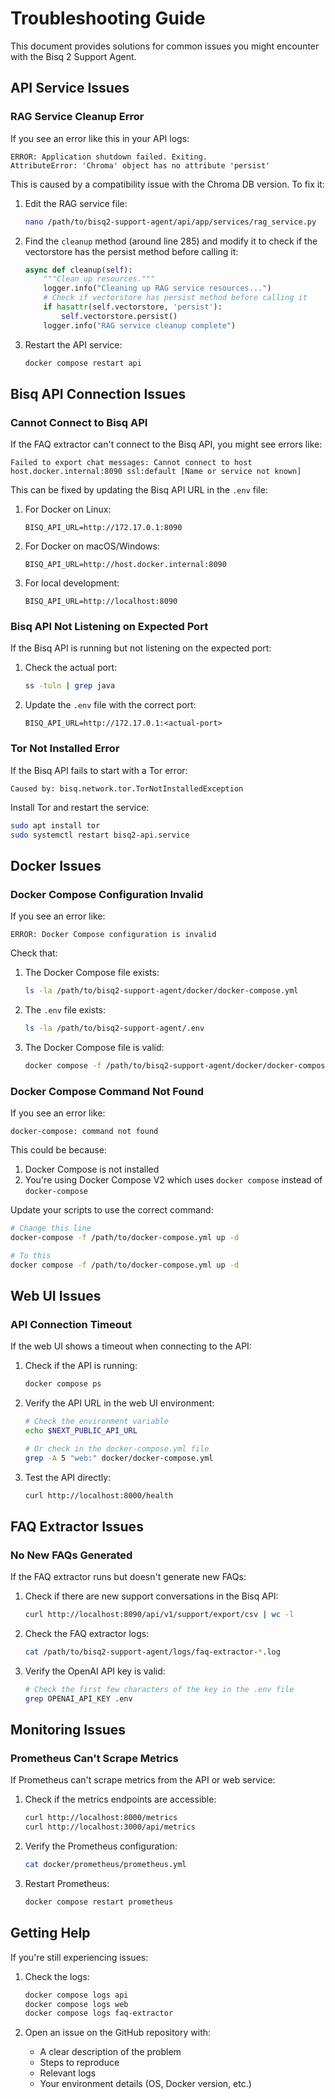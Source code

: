 # Troubleshooting Guide

This document provides solutions for common issues you might encounter with the Bisq 2 Support Agent.

## API Service Issues

### RAG Service Cleanup Error

If you see an error like this in your API logs:

```
ERROR: Application shutdown failed. Exiting.
AttributeError: 'Chroma' object has no attribute 'persist'
```

This is caused by a compatibility issue with the Chroma DB version. To fix it:

1. Edit the RAG service file:
   ```bash
   nano /path/to/bisq2-support-agent/api/app/services/rag_service.py
   ```

2. Find the `cleanup` method (around line 285) and modify it to check if the vectorstore has the persist method before calling it:
   ```python
   async def cleanup(self):
       """Clean up resources."""
       logger.info("Cleaning up RAG service resources...")
       # Check if vectorstore has persist method before calling it
       if hasattr(self.vectorstore, 'persist'):
           self.vectorstore.persist()
       logger.info("RAG service cleanup complete")
   ```

3. Restart the API service:
   ```bash
   docker compose restart api
   ```

## Bisq API Connection Issues

### Cannot Connect to Bisq API

If the FAQ extractor can't connect to the Bisq API, you might see errors like:

```
Failed to export chat messages: Cannot connect to host host.docker.internal:8090 ssl:default [Name or service not known]
```

This can be fixed by updating the Bisq API URL in the `.env` file:

1. For Docker on Linux:
   ```
   BISQ_API_URL=http://172.17.0.1:8090
   ```

2. For Docker on macOS/Windows:
   ```
   BISQ_API_URL=http://host.docker.internal:8090
   ```

3. For local development:
   ```
   BISQ_API_URL=http://localhost:8090
   ```

### Bisq API Not Listening on Expected Port

If the Bisq API is running but not listening on the expected port:

1. Check the actual port:
   ```bash
   ss -tuln | grep java
   ```

2. Update the `.env` file with the correct port:
   ```
   BISQ_API_URL=http://172.17.0.1:<actual-port>
   ```

### Tor Not Installed Error

If the Bisq API fails to start with a Tor error:

```
Caused by: bisq.network.tor.TorNotInstalledException
```

Install Tor and restart the service:

```bash
sudo apt install tor
sudo systemctl restart bisq2-api.service
```

## Docker Issues

### Docker Compose Configuration Invalid

If you see an error like:

```
ERROR: Docker Compose configuration is invalid
```

Check that:

1. The Docker Compose file exists:
   ```bash
   ls -la /path/to/bisq2-support-agent/docker/docker-compose.yml
   ```

2. The `.env` file exists:
   ```bash
   ls -la /path/to/bisq2-support-agent/.env
   ```

3. The Docker Compose file is valid:
   ```bash
   docker compose -f /path/to/bisq2-support-agent/docker/docker-compose.yml config
   ```

### Docker Compose Command Not Found

If you see an error like:

```
docker-compose: command not found
```

This could be because:

1. Docker Compose is not installed
2. You're using Docker Compose V2 which uses `docker compose` instead of `docker-compose`

Update your scripts to use the correct command:

```bash
# Change this line
docker-compose -f /path/to/docker-compose.yml up -d

# To this
docker compose -f /path/to/docker-compose.yml up -d
```

## Web UI Issues

### API Connection Timeout

If the web UI shows a timeout when connecting to the API:

1. Check if the API is running:
   ```bash
   docker compose ps
   ```

2. Verify the API URL in the web UI environment:
   ```bash
   # Check the environment variable
   echo $NEXT_PUBLIC_API_URL
   
   # Or check in the docker-compose.yml file
   grep -A 5 "web:" docker/docker-compose.yml
   ```

3. Test the API directly:
   ```bash
   curl http://localhost:8000/health
   ```

## FAQ Extractor Issues

### No New FAQs Generated

If the FAQ extractor runs but doesn't generate new FAQs:

1. Check if there are new support conversations in the Bisq API:
   ```bash
   curl http://localhost:8090/api/v1/support/export/csv | wc -l
   ```

2. Check the FAQ extractor logs:
   ```bash
   cat /path/to/bisq2-support-agent/logs/faq-extractor-*.log
   ```

3. Verify the OpenAI API key is valid:
   ```bash
   # Check the first few characters of the key in the .env file
   grep OPENAI_API_KEY .env
   ```

## Monitoring Issues

### Prometheus Can't Scrape Metrics

If Prometheus can't scrape metrics from the API or web service:

1. Check if the metrics endpoints are accessible:
   ```bash
   curl http://localhost:8000/metrics
   curl http://localhost:3000/api/metrics
   ```

2. Verify the Prometheus configuration:
   ```bash
   cat docker/prometheus/prometheus.yml
   ```

3. Restart Prometheus:
   ```bash
   docker compose restart prometheus
   ```

## Getting Help

If you're still experiencing issues:

1. Check the logs:
   ```bash
   docker compose logs api
   docker compose logs web
   docker compose logs faq-extractor
   ```

2. Open an issue on the GitHub repository with:
   - A clear description of the problem
   - Steps to reproduce
   - Relevant logs
   - Your environment details (OS, Docker version, etc.) 